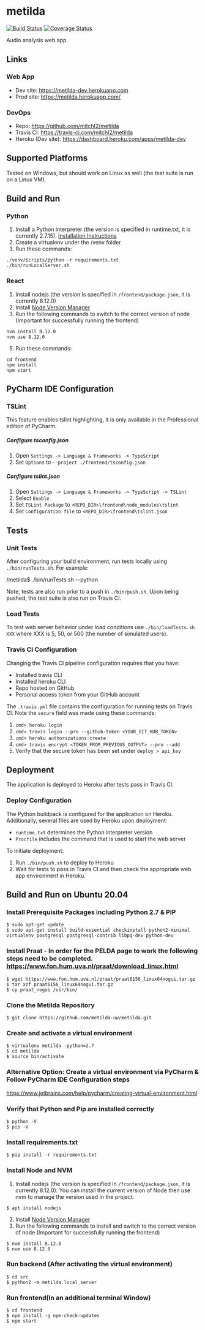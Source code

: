# metilda
[![Build Status](https://travis-ci.com/metilda-uw/metilda.svg?branch=master)](https://travis-ci.com/metilda-uw/metilda)
[![Coverage Status](https://coveralls.io/repos/github/metilda-uw/metilda/badge.svg?branch=master)](https://coveralls.io/github/metilda-uw/metilda?branch=master)

Audio analysis web app.

## Links
### Web App
- Dev site: https://metilda-dev.herokuapp.com
- Prod site: https://metilda.herokuapp.com/
### DevOps
- Repo: https://github.com/mitchl2/metilda 
- Travis CI: https://travis-ci.com/mitchl2/metilda
- Heroku (Dev site): https://dashboard.heroku.com/apps/metilda-dev

## Supported Platforms
Tested on Windows, but should work on Linux as well (the test suite is run on a Linux VM).

## Build and Run
### Python
1) Install a Python interpreter (the version is specified in runtime.txt, it is currently 2.7.15). 
   <a href="https://help.dreamhost.com/hc/en-us/articles/115000218612-Installing-a-custom-version-of-Python-2"> Installation Instructions </a> 
3) Create a virtualenv under the /venv folder
4) Run these commands:
```
./venv/Scripts/python -r requirements.txt
./bin/runLocalServer.sh
```

### React
1) Install nodejs (the version is specified in `/frontend/package.json`, it is currently 8.12.0)
2) Install <a href="https://heynode.com/tutorial/install-nodejs-locally-nvm">Node Version Manager</a>
3) Run the following commands to switch to the correct version of node (Important for successfully running the frontend)
```
nvm install 8.12.0
nvm use 8.12.0
```

5) Run these commands:
```
cd frontend
npm install 
npm start
```

## PyCharm IDE Configuration
### TSLint
This feature enables tslint highlighting, it is only available in the Professional edition of PyCharm.
##### Configure tsconfig.json
1) Open `Settings -> Language & Frameworks -> TypeScript`
1) Set `Options` to `--project ./frontend/tsconfig.json`
##### Configure tslint.json
1) Open `Settings -> Language & Frameworks -> TypeScript -> TSLint`
1) Select `Enable`
1) Set `TSLint Package` to `<REPO_DIR>\frontend\node_modules\tslint`
1) Set `Configuration file` to `<REPO_DIR>\frontend\tslint.json`

## Tests

### Unit Tests
After configuring your build environment, run tests locally using `./bin/runTests.sh`.  For example:

/metilda$ ./bin/runTests.sh --python

Note, tests are also run prior to a push in `./bin/push.sh`. Upon being pushed, the test suite is also
run on Travis CI.

### Load Tests
To test web server behavior under load conditions use `./bin/loadTests.sh XXX` where XXX is 5, 50, or 500 (the
number of simulated users).

### Travis CI Configuration
Changing the Travis CI pipeline configuration requires that you have:
- Installed travis CLI
- Installed heroku CLI
- Repo hosted on GitHub
- Personal access token from your GitHub account

The `.travis.yml` file contains the configuration for running tests on Travis CI. Note the
`secure` field was made using these commands:
1) `cmd> heroku login`
1) `cmd> travis login --pro --github-token <YOUR_GIT_HUB_TOKEN>`
1) `cmd> heroku authorizations:create`
1) `cmd> travis encrypt <TOKEN_FROM_PREVIOUS_OUTPUT> --pro --add`
1) Verify that the secure token has been set under `deploy > api_key`
  
## Deployment
The application is deployed to Heroku after tests pass in Travis CI.

### Deploy Configuration
The Python buildpack is configured for the application on Heroku. Additionally, several files are used by Heroku upon
deployment:
- `runtime.txt` determines the Python interpreter version
- `Procfile` includes the command that is used to start the web server 

To initiate deployment: 
1) Run `./bin/push.sh` to deploy to Heroku
1) Wait for tests to pass in Travis CI and then check the appropriate web app environment in Heroku. 


## Build and Run on Ubuntu 20.04
### Install Prerequisite Packages including Python 2.7 & PIP

```
$ sudo apt-get update
$ sudo apt-get install build-essential checkinstall python2-minimal virtualenv postgresql postgresql-contrib libpq-dev python-dev
```

### Install Praat - In order for the PELDA page to work the following steps need to be completed.  https://www.fon.hum.uva.nl/praat/download_linux.html

```
$ wget https://www.fon.hum.uva.nl/praat/praat6156_linux64nogui.tar.gz
$ tar xzf praat6156_linux64nogui.tar.gz
$ cp praat_nogui /usr/bin/
```

### Clone the Metilda Repository

```
$ git clone https://github.com/metilda-uw/metilda.git 
```

### Create and activate a virtual environment

```
$ virtualenv metilda -python=2.7
$ cd metilda
$ source bin/activate
```

### Alternative Option: Create a virtual environment via PyCharm & Follow PyCharm IDE Configuration steps
https://www.jetbrains.com/help/pycharm/creating-virtual-environment.html

### Verify that Python and Pip are installed correctly

```
$ python -V
$ pip -V
```

### Install requirements.txt

```
$ pip install -r requirements.txt
```

### Install Node and NVM 

1) Install nodejs (the version is specified in `/frontend/package.json`, it is currently 8.12.0).  You can install the current version of Node then use nvm to manage the version used in the project.

```
$ apt install nodejs
```

2) Install <a href="https://heynode.com/tutorial/install-nodejs-locally-nvm">Node Version Manager</a>
3) Run the following commands to install and switch to the correct version of node (Important for successfully running the frontend)

```
$ nvm install 8.12.0
$ nvm use 8.12.0
```

### Run backend (After activating the virtual environment)

```
$ cd src
$ python2 -m metilda.local_server
```

### Run frontend(In an additional terminal Window) 

```
$ cd frontend
$ npm install -g npm-check-updates
$ npm start
```